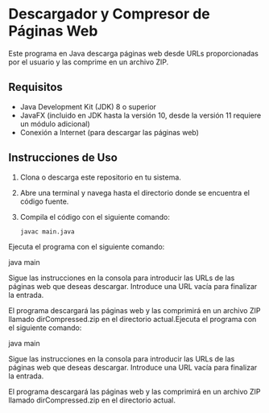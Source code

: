 # Descargador y Compresor de Páginas Web

Este programa en Java descarga páginas web desde URLs proporcionadas por el usuario y las comprime en un archivo ZIP.

## Requisitos

- Java Development Kit (JDK) 8 o superior
- JavaFX (incluido en JDK hasta la versión 10, desde la versión 11 requiere un módulo adicional)
- Conexión a Internet (para descargar las páginas web)

## Instrucciones de Uso

1. Clona o descarga este repositorio en tu sistema.
2. Abre una terminal y navega hasta el directorio donde se encuentra el código fuente.
3. Compila el código con el siguiente comando:

   ```bash
   javac main.java

Ejecuta el programa con el siguiente comando:

java main

Sigue las instrucciones en la consola para introducir las URLs de las páginas web que deseas descargar. Introduce una URL vacía para finalizar la entrada.

El programa descargará las páginas web y las comprimirá en un archivo ZIP llamado dirCompressed.zip en el directorio actual.Ejecuta el programa con el siguiente comando:


java main

Sigue las instrucciones en la consola para introducir las URLs de las páginas web que deseas descargar. Introduce una URL vacía para finalizar la entrada.

El programa descargará las páginas web y las comprimirá en un archivo ZIP llamado dirCompressed.zip en el directorio actual.